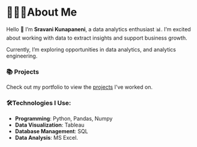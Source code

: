 # 🙋🏻‍♀️About Me

Hello 👋 I’m **Sravani Kunapaneni**, a data analytics enthusiast 📊. I’m excited about working with data to extract insights and support business growth.

Currently, I’m exploring opportunities in data analytics, and analytics engineering.

### 📚 Projects
Check out my portfolio to view the [projects](#https://github.com/KunapaneniSravani/Portfolio_Guide/blob/36b2c0a027689255b0a6bb2ff2c7a7f93a09c34b/README.md#Tableau) I've worked on.

### 🛠️Technologies I Use:
- **Programming**: Python, Pandas, Numpy
- **Data Visualization**: Tableau
- **Database Management**: SQL
- **Data Analysis**: MS Excel.

<!---
KunapaneniSravani/KunapaneniSravani is a ✨ special ✨ repository because its `README.md` (this file) appears on your GitHub profile.
You can click the Preview link to take a look at your changes.
--->
